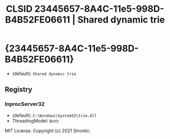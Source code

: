 ﻿---
title: "CLSID 23445657-8A4C-11e5-998D-B4B52FE06611 | Shared dynamic trie"
excerpt: What is COM-Object CLSID 23445657-8A4C-11e5-998D-B4B52FE06611?
---

# {23445657-8A4C-11e5-998D-B4B52FE06611}

* (default): `Shared dynamic trie`

## Registry


### InprocServer32

* (default): `C:\Windows\System32\trie.dll`
* ThreadingModel: `Both`

MIT License. Copyright (c) 2021 Strontic.


